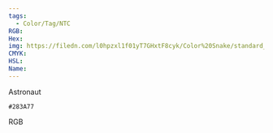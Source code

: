 ```yaml
---
tags:
  - Color/Tag/NTC
RGB:
Hex:
img: https://filedn.com/l0hpzxl1f01yT7GHxtF8cyk/Color%20Snake/standard_csv_to_svg/%23/283A77.svg
CMYK:
HSL:
Name:
---
```

Astronaut
```palette
#283A77
```
RGB
